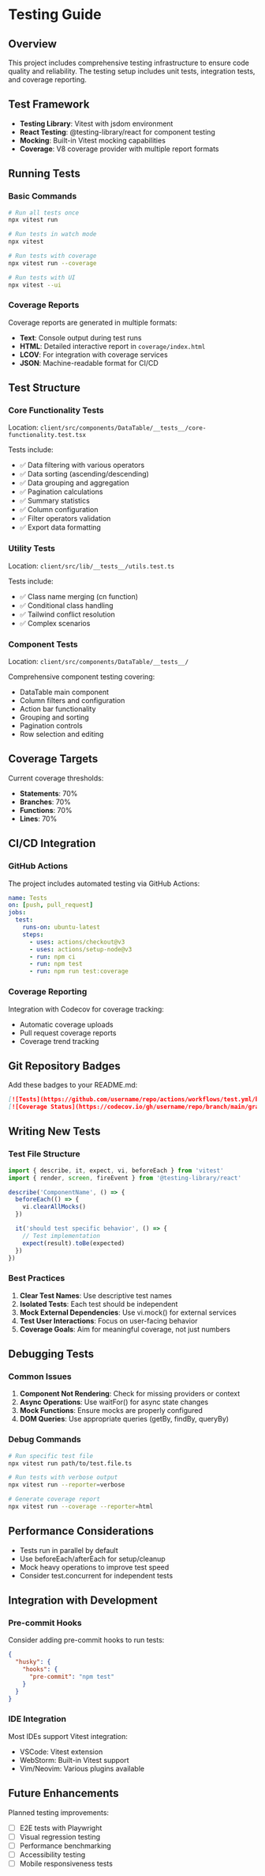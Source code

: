# Testing Guide

## Overview

This project includes comprehensive testing infrastructure to ensure code quality and reliability. The testing setup includes unit tests, integration tests, and coverage reporting.

## Test Framework

- **Testing Library**: Vitest with jsdom environment
- **React Testing**: @testing-library/react for component testing
- **Mocking**: Built-in Vitest mocking capabilities
- **Coverage**: V8 coverage provider with multiple report formats

## Running Tests

### Basic Commands

```bash
# Run all tests once
npx vitest run

# Run tests in watch mode
npx vitest

# Run tests with coverage
npx vitest run --coverage

# Run tests with UI
npx vitest --ui
```

### Coverage Reports

Coverage reports are generated in multiple formats:
- **Text**: Console output during test runs
- **HTML**: Detailed interactive report in `coverage/index.html`
- **LCOV**: For integration with coverage services
- **JSON**: Machine-readable format for CI/CD

## Test Structure

### Core Functionality Tests
Location: `client/src/components/DataTable/__tests__/core-functionality.test.tsx`

Tests include:
- ✅ Data filtering with various operators
- ✅ Data sorting (ascending/descending)
- ✅ Data grouping and aggregation
- ✅ Pagination calculations
- ✅ Summary statistics
- ✅ Column configuration
- ✅ Filter operators validation
- ✅ Export data formatting

### Utility Tests
Location: `client/src/lib/__tests__/utils.test.ts`

Tests include:
- ✅ Class name merging (cn function)
- ✅ Conditional class handling
- ✅ Tailwind conflict resolution
- ✅ Complex scenarios

### Component Tests
Location: `client/src/components/DataTable/__tests__/`

Comprehensive component testing covering:
- DataTable main component
- Column filters and configuration
- Action bar functionality
- Grouping and sorting
- Pagination controls
- Row selection and editing

## Coverage Targets

Current coverage thresholds:
- **Statements**: 70%
- **Branches**: 70%
- **Functions**: 70%
- **Lines**: 70%

## CI/CD Integration

### GitHub Actions
The project includes automated testing via GitHub Actions:

```yaml
name: Tests
on: [push, pull_request]
jobs:
  test:
    runs-on: ubuntu-latest
    steps:
      - uses: actions/checkout@v3
      - uses: actions/setup-node@v3
      - run: npm ci
      - run: npm test
      - run: npm run test:coverage
```

### Coverage Reporting
Integration with Codecov for coverage tracking:
- Automatic coverage uploads
- Pull request coverage reports
- Coverage trend tracking

## Git Repository Badges

Add these badges to your README.md:

```markdown
[![Tests](https://github.com/username/repo/actions/workflows/test.yml/badge.svg)](https://github.com/username/repo/actions/workflows/test.yml)
[![Coverage Status](https://codecov.io/gh/username/repo/branch/main/graph/badge.svg)](https://codecov.io/gh/username/repo)
```

## Writing New Tests

### Test File Structure
```typescript
import { describe, it, expect, vi, beforeEach } from 'vitest'
import { render, screen, fireEvent } from '@testing-library/react'

describe('ComponentName', () => {
  beforeEach(() => {
    vi.clearAllMocks()
  })

  it('should test specific behavior', () => {
    // Test implementation
    expect(result).toBe(expected)
  })
})
```

### Best Practices
1. **Clear Test Names**: Use descriptive test names
2. **Isolated Tests**: Each test should be independent
3. **Mock External Dependencies**: Use vi.mock() for external services
4. **Test User Interactions**: Focus on user-facing behavior
5. **Coverage Goals**: Aim for meaningful coverage, not just numbers

## Debugging Tests

### Common Issues
1. **Component Not Rendering**: Check for missing providers or context
2. **Async Operations**: Use waitFor() for async state changes
3. **Mock Functions**: Ensure mocks are properly configured
4. **DOM Queries**: Use appropriate queries (getBy, findBy, queryBy)

### Debug Commands
```bash
# Run specific test file
npx vitest run path/to/test.file.ts

# Run tests with verbose output
npx vitest run --reporter=verbose

# Generate coverage report
npx vitest run --coverage --reporter=html
```

## Performance Considerations

- Tests run in parallel by default
- Use beforeEach/afterEach for setup/cleanup
- Mock heavy operations to improve test speed
- Consider test.concurrent for independent tests

## Integration with Development

### Pre-commit Hooks
Consider adding pre-commit hooks to run tests:
```json
{
  "husky": {
    "hooks": {
      "pre-commit": "npm test"
    }
  }
}
```

### IDE Integration
Most IDEs support Vitest integration:
- VSCode: Vitest extension
- WebStorm: Built-in Vitest support
- Vim/Neovim: Various plugins available

## Future Enhancements

Planned testing improvements:
- [ ] E2E tests with Playwright
- [ ] Visual regression testing
- [ ] Performance benchmarking
- [ ] Accessibility testing
- [ ] Mobile responsiveness tests